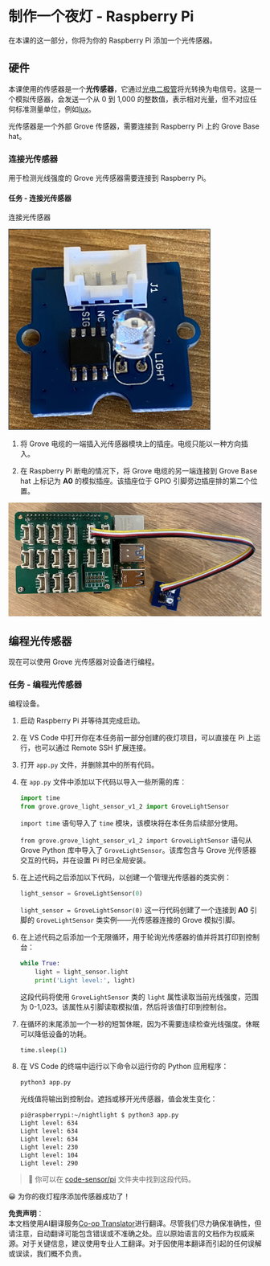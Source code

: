<!--
CO_OP_TRANSLATOR_METADATA:
{
  "original_hash": "ea733bd0cdf2479e082373f765a08678",
  "translation_date": "2025-08-24T23:13:20+00:00",
  "source_file": "1-getting-started/lessons/3-sensors-and-actuators/pi-sensor.md",
  "language_code": "zh"
}
-->
# 制作一个夜灯 - Raspberry Pi

在本课的这一部分，你将为你的 Raspberry Pi 添加一个光传感器。

## 硬件

本课使用的传感器是一个**光传感器**，它通过[光电二极管](https://wikipedia.org/wiki/Photodiode)将光转换为电信号。这是一个模拟传感器，会发送一个从 0 到 1,000 的整数值，表示相对光量，但不对应任何标准测量单位，例如[lux](https://wikipedia.org/wiki/Lux)。

光传感器是一个外部 Grove 传感器，需要连接到 Raspberry Pi 上的 Grove Base hat。

### 连接光传感器

用于检测光线强度的 Grove 光传感器需要连接到 Raspberry Pi。

#### 任务 - 连接光传感器

连接光传感器

![一个 Grove 光传感器](../../../../../translated_images/grove-light-sensor.b8127b7c434e632d6bcdb57587a14e9ef69a268a22df95d08628f62b8fa5505c.zh.png)

1. 将 Grove 电缆的一端插入光传感器模块上的插座。电缆只能以一种方向插入。

1. 在 Raspberry Pi 断电的情况下，将 Grove 电缆的另一端连接到 Grove Base hat 上标记为 **A0** 的模拟插座。该插座位于 GPIO 引脚旁边插座排的第二个位置。

![连接到 A0 插座的 Grove 光传感器](../../../../../translated_images/pi-light-sensor.66cc1e31fa48cd7d5f23400d4b2119aa41508275cb7c778053a7923b4e972d7e.zh.png)

## 编程光传感器

现在可以使用 Grove 光传感器对设备进行编程。

### 任务 - 编程光传感器

编程设备。

1. 启动 Raspberry Pi 并等待其完成启动。

1. 在 VS Code 中打开你在本任务前一部分创建的夜灯项目，可以直接在 Pi 上运行，也可以通过 Remote SSH 扩展连接。

1. 打开 `app.py` 文件，并删除其中的所有代码。

1. 在 `app.py` 文件中添加以下代码以导入一些所需的库：

    ```python
    import time
    from grove.grove_light_sensor_v1_2 import GroveLightSensor
    ```

    `import time` 语句导入了 `time` 模块，该模块将在本任务后续部分使用。

    `from grove.grove_light_sensor_v1_2 import GroveLightSensor` 语句从 Grove Python 库中导入了 `GroveLightSensor`。该库包含与 Grove 光传感器交互的代码，并在设置 Pi 时已全局安装。

1. 在上述代码之后添加以下代码，以创建一个管理光传感器的类实例：

    ```python
    light_sensor = GroveLightSensor(0)
    ```

    `light_sensor = GroveLightSensor(0)` 这一行代码创建了一个连接到 **A0** 引脚的 `GroveLightSensor` 类实例——光传感器连接的 Grove 模拟引脚。

1. 在上述代码之后添加一个无限循环，用于轮询光传感器的值并将其打印到控制台：

    ```python
    while True:
        light = light_sensor.light
        print('Light level:', light)
    ```

    这段代码将使用 `GroveLightSensor` 类的 `light` 属性读取当前光线强度，范围为 0-1,023。该属性从引脚读取模拟值，然后将该值打印到控制台。

1. 在循环的末尾添加一个一秒的短暂休眠，因为不需要连续检查光线强度。休眠可以降低设备的功耗。

    ```python
    time.sleep(1)
    ```

1. 在 VS Code 的终端中运行以下命令以运行你的 Python 应用程序：

    ```sh
    python3 app.py
    ```

    光线值将输出到控制台。遮挡或移开光传感器，值会发生变化：

    ```output
    pi@raspberrypi:~/nightlight $ python3 app.py 
    Light level: 634
    Light level: 634
    Light level: 634
    Light level: 230
    Light level: 104
    Light level: 290
    ```

> 💁 你可以在 [code-sensor/pi](../../../../../1-getting-started/lessons/3-sensors-and-actuators/code-sensor/pi) 文件夹中找到这段代码。

😀 为你的夜灯程序添加传感器成功了！

**免责声明**：  
本文档使用AI翻译服务[Co-op Translator](https://github.com/Azure/co-op-translator)进行翻译。尽管我们尽力确保准确性，但请注意，自动翻译可能包含错误或不准确之处。应以原始语言的文档作为权威来源。对于关键信息，建议使用专业人工翻译。对于因使用本翻译而引起的任何误解或误读，我们概不负责。